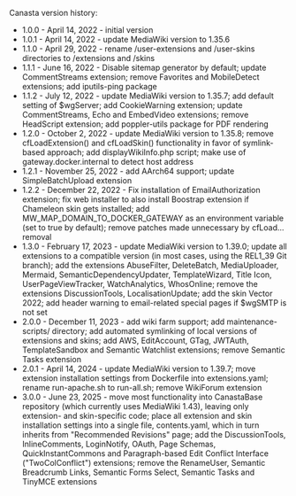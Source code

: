 Canasta version history:

- 1.0.0 - April 14, 2022 - initial version
- 1.0.1 - April 14, 2022 - update MediaWiki version to 1.35.6
- 1.1.0 - April 29, 2022 - rename /user-extensions and /user-skins directories to /extensions and /skins
- 1.1.1 - June 16, 2022 - Disable sitemap generator by default; update CommentStreams extension; remove Favorites and MobileDetect extensions; add iputils-ping package
- 1.1.2 - July 12, 2022 - update MediaWiki version to 1.35.7; add default setting of $wgServer; add CookieWarning extension; update CommentStreams, Echo and EmbedVideo extensions; remove HeadScript extension; add poppler-utils package for PDF rendering
- 1.2.0 - October 2, 2022 - update MediaWiki version to 1.35.8; remove cfLoadExtension() and cfLoadSkin() functionality in favor of symlink-based approach; add displayWikiInfo.php script; make use of gateway.docker.internal to detect host address
- 1.2.1 - November 25, 2022 - add AArch64 support; update SimpleBatchUpload extension
- 1.2.2 - December 22, 2022 - Fix installation of EmailAuthorization extension; fix web installer to also install Boostrap extension if Chameleon skin gets installed; add MW_MAP_DOMAIN_TO_DOCKER_GATEWAY as an environment variable (set to true by default); remove patches made unnecessary by cfLoad... removal
- 1.3.0 - February 17, 2023 - update MediaWiki version to 1.39.0; update all extensions to a compatible version (in most cases, using the REL1_39 Git branch); add the extensions AbuseFilter, DeleteBatch, MediaUploader, Mermaid, SemanticDependencyUpdater, TemplateWizard, Title Icon, UserPageViewTracker, WatchAnalytics, WhosOnline; remove the extensions DiscussionTools, LocalisationUpdate; add the skin Vector 2022; add header warning to email-related special pages if $wgSMTP is not set
- 2.0.0 - December 11, 2023 - add wiki farm support; add maintenance-scripts/ directory; add automated symlinking of local versions of extensions and skins; add AWS, EditAccount, GTag, JWTAuth, TemplateSandbox and Semantic Watchlist extensions; remove Semantic Tasks extension
- 2.0.1 - April 14, 2024 - update MediaWiki version to 1.39.7; move extension installation settings from Dockerfile into extensions.yaml; rename run-apache.sh to run-all.sh; remove WikiForum extension
- 3.0.0 - June 23, 2025 - move most functionality into CanastaBase repository (which currently uses MediaWiki 1.43), leaving only extension- and skin-specific code; place all extension and skin installation settings into a single file, contents.yaml, which in turn inherits from "Recommended Revisions" page; add the DiscussionTools, InlineComments, LoginNotify, OAuth, Page Schemas, QuickInstantCommons and Paragraph-based Edit Conflict Interface ("TwoColConflict") extensions; remove the RenameUser, Semantic Breadcrumb Links, Semantic Forms Select, Semantic Tasks and TinyMCE extensions
